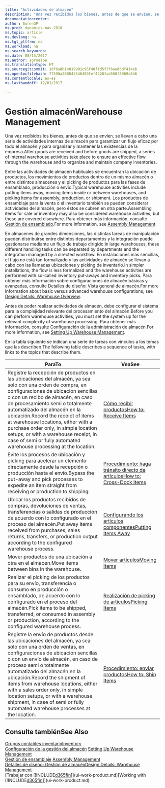 ```yaml
---
title: "Actividades de almacén"
description: "Una vez recibidos los bienes, antes de que se envíen, se llevan a cabo una serie de actividades internas de almacén para garantizar un flujo eficaz por todo el almacén y para organizar y mantener las existencias de la empresa."
documentationcenter: 
author: SorenGP
ms.prod: dynamics-nav-2018
ms.topic: article
ms.devlang: na
ms.tgt_pltfrm: na
ms.workload: na
ms.search.keywords: 
ms.date: 08/15/2017
ms.author: sgroespe
ms.translationtype: HT
ms.sourcegitcommit: 1dfba8b14019991c95f40ffd5f7fbaed5df414eb
ms.openlocfilehash: 77590a208843546459fef4528fad500f8969e846
ms.contentlocale: es-es
ms.lasthandoff: 12/01/2017

---
```

# <a name="warehouse-management"></a><span data-ttu-id="32c0d-103">Gestión almacén</span><span class="sxs-lookup"><span data-stu-id="32c0d-103">Warehouse Management</span></span>
<span data-ttu-id="32c0d-104">Una vez recibidos los bienes, antes de que se envíen, se llevan a cabo una serie de actividades internas de almacén para garantizar un flujo eficaz por todo el almacén y para organizar y mantener las existencias de la empresa.</span><span class="sxs-lookup"><span data-stu-id="32c0d-104">After goods are received and before goods are shipped, a series of internal warehouse activities take place to ensure an effective flow through the warehouse and to organize and maintain company inventories.</span></span>

<span data-ttu-id="32c0d-105">Entre las actividades de almacén habituales se encuentran la ubicación de productos, los movimientos de productos dentro de un mismo almacén o entre distintos almacenes y el picking de productos para las fases de ensamblado, producción o envío.</span><span class="sxs-lookup"><span data-stu-id="32c0d-105">Typical warehouse activities include putting items away, moving items inside or between warehouses, and picking items for assembly, production, or shipment.</span></span> <span data-ttu-id="32c0d-106">Los productos de ensamblaje para la venta o el inventario también se pueden considerar actividades del almacén, pero éstos se cubren en otra parte.</span><span class="sxs-lookup"><span data-stu-id="32c0d-106">Assembling items for sale or inventory may also be considered warehouse activities, but these are covered elsewhere.</span></span> <span data-ttu-id="32c0d-107">Para obtener más información, consulte [Gestión de ensamblado](assembly-assemble-items.md).</span><span class="sxs-lookup"><span data-stu-id="32c0d-107">For more information, see [Assembly Management](assembly-assemble-items.md).</span></span>  

<span data-ttu-id="32c0d-108">En almacenes de grandes dimensiones, las distintas tareas de manipulación pueden distribuirse entre distintos departamentos y la integración puede gestionarse mediante un flujo de trabajo dirigido.</span><span class="sxs-lookup"><span data-stu-id="32c0d-108">In large warehouses, these different handling tasks can be separated by departments and the integration managed by a directed workflow.</span></span> <span data-ttu-id="32c0d-109">En instalaciones más sencillas, el flujo no está tan formalizado y las actividades de almacén se llevan a cabo con las llamadas ubicaciones y picking de inventario.</span><span class="sxs-lookup"><span data-stu-id="32c0d-109">In simpler installations, the flow is less formalized and the warehouse activities are performed with so-called inventory put-aways and inventory picks.</span></span> <span data-ttu-id="32c0d-110">Para obtener más información sobre configuraciones de almacén básicas y avanzadas, consulte [Detalles de diseño: Vista general de almacén](design-details-warehouse-overview.md).</span><span class="sxs-lookup"><span data-stu-id="32c0d-110">For more information about basic versus advanced warehouse configurations, see [Design Details: Warehouse Overview](design-details-warehouse-overview.md).</span></span>

<span data-ttu-id="32c0d-111">Antes de poder realizar actividades de almacén, debe configurar el sistema para la complejidad relevante del procesamiento del almacén.</span><span class="sxs-lookup"><span data-stu-id="32c0d-111">Before you can perform warehouse activities, you must set the system up for the relevant complexity of warehouse processing.</span></span> <span data-ttu-id="32c0d-112">Para obtener más información, consulte [Configuración de la administración de almacén](warehouse-setup-warehouse.md).</span><span class="sxs-lookup"><span data-stu-id="32c0d-112">For more information, see [Setting Up Warehouse Management](warehouse-setup-warehouse.md).</span></span>

 <span data-ttu-id="32c0d-113">En la tabla siguiente se indican una serie de tareas con vínculos a los temas que las describen.</span><span class="sxs-lookup"><span data-stu-id="32c0d-113">The following table describes a sequence of tasks, with links to the topics that describe them.</span></span>   

|<span data-ttu-id="32c0d-114">**Para**</span><span class="sxs-lookup"><span data-stu-id="32c0d-114">**To**</span></span>|<span data-ttu-id="32c0d-115">**Vea**</span><span class="sxs-lookup"><span data-stu-id="32c0d-115">**See**</span></span>|  
|------------|-------------|  
|<span data-ttu-id="32c0d-116">Registre la recepción de productos en las ubicaciones del almacén, ya sea solo con una orden de compra, en configuraciones de ubicación sencillas o con un recibo de almacén, en caso de procesamiento semi o totalmente automatizado del almacén en la ubicación.</span><span class="sxs-lookup"><span data-stu-id="32c0d-116">Record the receipt of items at warehouse locations, either with a purchase order only, in simple location setups, or with a warehouse receipt, in case of semi or fully automated warehouse processing at the location.</span></span>|[<span data-ttu-id="32c0d-117">Cómo recibir productos</span><span class="sxs-lookup"><span data-stu-id="32c0d-117">How to: Receive Items</span></span>](warehouse-how-receive-items.md)|
|<span data-ttu-id="32c0d-118">Evite los procesos de ubicación y picking para acelerar un elemento directamente desde la recepción o producción hasta el envío.</span><span class="sxs-lookup"><span data-stu-id="32c0d-118">Bypass the put-away and pick processes to expedite an item straight from receiving or production to shipping.</span></span>|[<span data-ttu-id="32c0d-119">Procedimiento: haga tránsito directo de artículos</span><span class="sxs-lookup"><span data-stu-id="32c0d-119">How to: Cross-Dock Items</span></span>](warehouse-how-to-cross-dock-items.md)|    
|<span data-ttu-id="32c0d-120">Ubicar los productos recibidos de compras, devoluciones de ventas, transferencias o salidas de producción de acuerdo con lo configurado en el proceso del almacén.</span><span class="sxs-lookup"><span data-stu-id="32c0d-120">Put away items received from purchases, sales returns, transfers, or production output according to the configured warehouse process.</span></span>|[<span data-ttu-id="32c0d-121">Configurando los artículos componentes</span><span class="sxs-lookup"><span data-stu-id="32c0d-121">Putting Items Away</span></span>](warehouse-put-away-items.md)|
|<span data-ttu-id="32c0d-122">Mover productos de una ubicación a otra en el almacén.</span><span class="sxs-lookup"><span data-stu-id="32c0d-122">Move items between bins in the warehouse.</span></span>|[<span data-ttu-id="32c0d-123">Mover artículos</span><span class="sxs-lookup"><span data-stu-id="32c0d-123">Moving Items</span></span>](warehouse-move-items.md)|
|<span data-ttu-id="32c0d-124">Realizar el picking de los productos para su envío, transferencia o consumo en producción o ensamblado, de acuerdo con lo configurado en el proceso del almacén.</span><span class="sxs-lookup"><span data-stu-id="32c0d-124">Pick items to be shipped, transferred, or consumed in assembly or production, according to the configured warehouse process.</span></span>|[<span data-ttu-id="32c0d-125">Realización de picking de artículos</span><span class="sxs-lookup"><span data-stu-id="32c0d-125">Picking Items</span></span>](warehouse-pick-items.md)|
|<span data-ttu-id="32c0d-126">Registre la envío de productos desde las ubicaciones del almacén, ya sea solo con una orden de ventas, en configuraciones de ubicación sencillas o con un envío de almacén, en caso de proceso semi o totalmente automatizado del almacén en la ubicación.</span><span class="sxs-lookup"><span data-stu-id="32c0d-126">Record the shipment of items from warehouse locations, either with a sales order only, in simple location setups, or with a warehouse shipment, in case of semi or fully automated warehouse processes at the location.</span></span>|[<span data-ttu-id="32c0d-127">Procedimiento: enviar productos</span><span class="sxs-lookup"><span data-stu-id="32c0d-127">How to: Ship Items</span></span>](warehouse-how-ship-items.md)|  

## <a name="see-also"></a><span data-ttu-id="32c0d-128">Consulte también</span><span class="sxs-lookup"><span data-stu-id="32c0d-128">See Also</span></span>  
 [<span data-ttu-id="32c0d-129">Grupos contables inventario</span><span class="sxs-lookup"><span data-stu-id="32c0d-129">Inventory</span></span>](inventory-manage-inventory.md)  
 <span data-ttu-id="32c0d-130">[Configuración de la gestión del almacén](warehouse-setup-warehouse.md)   </span><span class="sxs-lookup"><span data-stu-id="32c0d-130">[Setting Up Warehouse Management](warehouse-setup-warehouse.md)   </span></span>  
 <span data-ttu-id="32c0d-131">[Gestión de ensamblaje](assembly-assemble-items.md)  </span><span class="sxs-lookup"><span data-stu-id="32c0d-131">[Assembly Management](assembly-assemble-items.md)  </span></span>  
[<span data-ttu-id="32c0d-132">Detalles de diseño: Gestión de almacén</span><span class="sxs-lookup"><span data-stu-id="32c0d-132">Design Details: Warehouse Management</span></span>](design-details-warehouse-management.md)  
 <span data-ttu-id="32c0d-133">[Trabajar con [!INCLUDE[d365fin](includes/d365fin_md.md)]](ui-work-product.md)</span><span class="sxs-lookup"><span data-stu-id="32c0d-133">[Working with [!INCLUDE[d365fin](includes/d365fin_md.md)]](ui-work-product.md)</span></span>  

